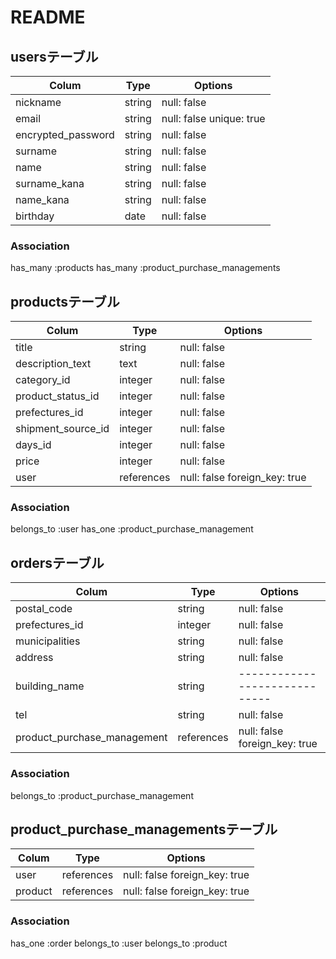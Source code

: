 # README

## usersテーブル

| Colum              | Type       | Options                  |
| ------------------ | ---------- | ------------------------ |
| nickname           | string     | null: false              |
| email              | string     | null: false unique: true |
| encrypted_password | string     | null: false              |
| surname            | string     | null: false              |
| name               | string     | null: false              |
| surname_kana       | string     | null: false              |
| name_kana          | string     | null: false              |
| birthday           | date       | null: false              |

### Association

  has_many :products
  has_many :product_purchase_managements


## productsテーブル

| Colum               | Type       | Options                       |
| ------------------- | ---------- | ----------------------------- |
| title               | string     | null: false                   |
| description_text    | text       | null: false                   |
| category_id         | integer    | null: false                   |
| product_status_id   | integer    | null: false                   |
| prefectures_id      | integer    | null: false                   |
| shipment_source_id  | integer    | null: false                   |
| days_id             | integer    | null: false                   |
| price               | integer    | null: false                   |
| user                | references | null: false foreign_key: true |

### Association

  belongs_to :user
  has_one :product_purchase_management


## ordersテーブル

| Colum                       | Type       | Options                       |
| --------------------------- | ---------- | ----------------------------- |
| postal_code                 | string     | null: false                   |
| prefectures_id              | integer    | null: false                   |
| municipalities              | string     | null: false                   |
| address                     | string     | null: false                   |
| building_name               | string     | ----------------------------- |
| tel                         | string     | null: false                   |
| product_purchase_management | references | null: false foreign_key: true |

 ### Association

  belongs_to :product_purchase_management

 ## product_purchase_managementsテーブル

 | Colum            | Type       | Options                       |
 | ---------------- | ---------- | ----------------------------- |
 | user             | references | null: false foreign_key: true |
 | product          | references | null: false foreign_key: true |

 ### Association
  
  has_one    :order
  belongs_to :user
  belongs_to :product
  
  